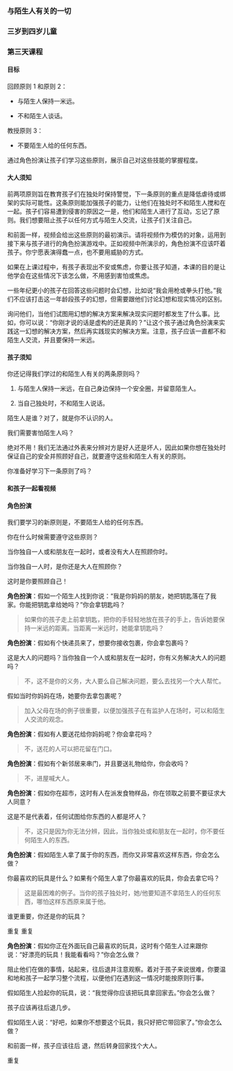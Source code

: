 ### 与陌生人有关的一切

### 三岁到四岁儿童

### 第三天课程

#### 目标

回顾原则 1 和原则 2：

* 与陌生人保持一米远。

* 不和陌生人谈话。

教授原则 3：

* 不要陌生人给的任何东西。

通过角色扮演让孩子们学习这些原则，展示自己对这些技能的掌握程度。

#### 大人须知

前两项原则旨在教育孩子们在独处时保持警觉，下一条原则的重点是降低虐待或绑架的实际可能性。这条原则能加强孩子的能力，让他们在独处时不和陌生人搅和在一起。孩子们容易遭到侵害的原因之一是，他们和陌生人进行了互动，忘记了原则。我们想要阻止孩子以任何方式与陌生人交流，让孩子们关注自己。

和前面一样，视频会给出这些原则的最初演示。请将视频作为模仿的对象，运用到接下来与孩子进行的角色扮演游戏中。正如视频中所演示的，角色扮演不应该吓着孩子。你宁愿表演得蠢一点，也不要用威胁的方式。

如果在上课过程中，有孩子表现出不安或焦虑，你要让孩子知道，本课的目的是让他学会在这些情况下该怎么做，不用感到害怕或焦虑。

一些年纪更小的孩子在回答这些问题时会幻想，比如说“我会用枪或拳头打他。”我们不应该打击这一年龄段孩子的幻想，但需要跟他们讨论幻想和现实情况的区别。

询问他们，当他们试图用幻想的解决方案来解决现实问题时都发生了什么事。比如，你可以说：“你刚才说的话是虚构的还是真的？”让这个孩子通过角色扮演来实践这一幻想的解决方案，然后再实践现实的解决方案。注意，孩子应该一直都不和陌生人交流，并且要保持一米远。

#### 孩子须知

你还记得我们学过的和陌生人有关的两条原则吗？

1. 与陌生人保持一米远，在自己身边保持一个安全圈，并留意陌生人。

2. 当自己独处时，不和陌生人说话。

陌生人是谁？对了，就是你不认识的人。

我们需要害怕陌生人吗？

绝对不用！我们无法通过外表来分辨对方是好人还是坏人，因此如果你想在独处时保证自己的安全并照顾好自己，就要遵守这些和陌生人有关的原则。

你准备好学习下一条原则了吗？

#### 和孩子一起看视频

#### 角色扮演

我们要学习的新原则是，不要陌生人给的任何东西。

你在什么时候需要遵守这些原则？

当你独自一人或和朋友在一起时，或者没有大人在照顾你时。

当你独自一人时，是你还是大人在照顾你？

这时是你要照顾自己！

**角色扮演**：假如一个陌生人找到你说：“我是你妈妈的朋友，她把钥匙落在了我家。你能把钥匙拿给她吗？”你会拿钥匙吗？

> 如果你的孩子走上前拿钥匙，把你的手轻轻地放在孩子的手上，告诉她要保持一米远的距离。当距离一米远时，她能拿钥匙吗？

**角色扮演**：假如有个快递员来了，想要你接收包裹，你会拿包裹吗？

这是大人的问题吗？当你独自一个人或和朋友在一起时，你有义务解决大人的问题吗？

> 不，这不是你的义务，大人要么自己解决问题，要么去找另一个大人帮忙。

假如当时你妈妈在场，她要你去拿包裹呢？

> 加入父母在场的例子很重要，以便加强孩子在有监护人在场时，可以和陌生人交流的观念。

**角色扮演**：假如有人要送花给你妈妈呢？你会拿花吗？

> 不，送花的人可以把花留在门口。

**角色扮演**：假如有个新邻居来串门，并且要送礼物给你，你会收吗？

> 不，进屋喊大人。

**角色扮演**：假如你在超市，这时有人在派发食物样品，你在领取之前要不要征求大人同意？

这是不是代表着，任何试图给你东西的人都是坏人？

> 不，这只是因为你无法分辨，因此，当你独处或和朋友在一起时，你不要任何陌生人的东西。

**角色扮演**：假如陌生人拿了属于你的东西，而你又非常喜欢这样东西，你会怎么做？

你最喜欢的玩具是什么？如果有个陌生人拿了你最喜欢的玩具，你会去拿它吗？

> 这是最困难的例子。当你的孩子独处时，她/他要知道不拿陌生人的任何东西，哪怕这样东西原来属于他。

谁更重要，你还是你的玩具？

重复
重复

**角色扮演**：假如你正在外面玩自己最喜欢的玩具，这时有个陌生人过来跟你说：“好漂亮的玩具！我能看看吗？”你会怎么做？

阻止他们在做的事情，站起来，往后退并注意观察。着对于孩子来说很难，你要温和地和孩子一起学习整个流程，以便他们在遇到这一情况时能按原则行事。

假如陌生人捡起你的玩具，说：“我觉得你应该把玩具拿回家去。”你会怎么做？

孩子应该再往后退几步。

假如陌生人说：“好吧，如果你不想要这个玩具，我只好把它带回家了。”你会怎么做？

和前面一样，孩子应该往后 退，然后转身回家找个大人。

重复